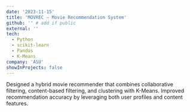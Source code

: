 ```yaml
---
date: '2023-11-15'
title: 'MOVREC — Movie Recommendation System'
github: '' # add if public
external: ''
tech:
  - Python
  - scikit-learn
  - Pandas
  - K-Means
company: 'ASU'
showInProjects: false
---
```


Designed a hybrid movie recommender that combines collaborative filtering, content-based filtering, and clustering with K-Means. Improved recommendation accuracy by leveraging both user profiles and content features.
